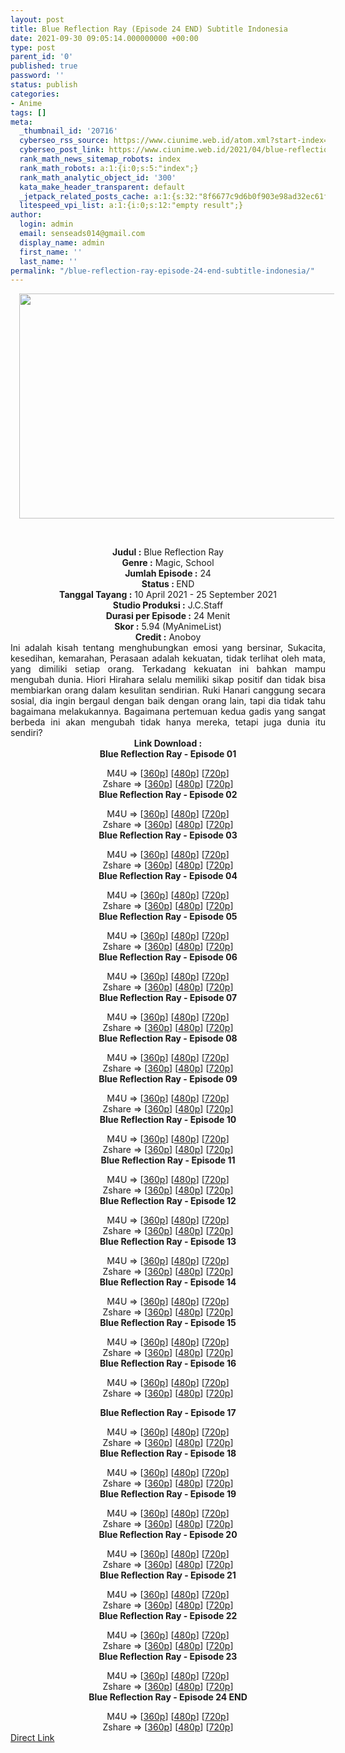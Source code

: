 ```yaml
---
layout: post
title: Blue Reflection Ray (Episode 24 END) Subtitle Indonesia
date: 2021-09-30 09:05:14.000000000 +00:00
type: post
parent_id: '0'
published: true
password: ''
status: publish
categories:
- Anime
tags: []
meta:
  _thumbnail_id: '20716'
  cyberseo_rss_source: https://www.ciunime.web.id/atom.xml?start-index=151&max-results=150
  cyberseo_post_link: https://www.ciunime.web.id/2021/04/blue-reflection-ray-subtitle-indonesia.html
  rank_math_news_sitemap_robots: index
  rank_math_robots: a:1:{i:0;s:5:"index";}
  rank_math_analytic_object_id: '300'
  kata_make_header_transparent: default
  _jetpack_related_posts_cache: a:1:{s:32:"8f6677c9d6b0f903e98ad32ec61f8deb";a:2:{s:7:"expires";i:1663425344;s:7:"payload";a:0:{}}}
  litespeed_vpi_list: a:1:{i:0;s:12:"empty result";}
author:
  login: admin
  email: senseads014@gmail.com
  display_name: admin
  first_name: ''
  last_name: ''
permalink: "/blue-reflection-ray-episode-24-end-subtitle-indonesia/"
---
```

<div>
<div class="separator" style="clear: both; text-align: center;"><a href="https://1.bp.blogspot.com/-EFB1n3zlze8/YHbBcQpYsrI/AAAAAAAAekY/kiq4-KBVYLcp7wEMx7CpvqvVYHVSt8WBwCLcBGAsYHQ/s1280/Blue%2BReflection%2BRay.jpg" style="margin-left: 1em; margin-right: 1em;"><img border="0" data-original-height="720" data-original-width="1280" height="360" src="{{ site.baseurl }}/assets/2021/09/Blue%2BReflection%2BRay.jpg" width="640" /></a></div>
<p><b><br /></b></div>
<div style="text-align: center;"><b style="font-weight: bold;">Judul</b><b style="font-weight: bold;"><b> </b>:</b> Blue Reflection Ray</div>
<div style="text-align: center;"><b><b>Genre :</b></b> Magic, School</div>
<div style="text-align: center;"><b>Jumlah Episode :</b> 24<br /><b>Status : </b>END<br /><b>Tanggal Tayang :</b> 10 April 2021&nbsp;- 25 September 2021<br /><b>Studio Produksi :</b> J.C.Staff<br /><b>Durasi per Episode :</b> 24 Menit</div>
<div style="text-align: center;"><b>Skor :</b> 5.94 (MyAnimeList)<br /><b>Credit :</b> Anoboy</div>
<div style="text-align: center;"></div>
<div style="text-align: justify;">Ini adalah kisah tentang menghubungkan emosi yang bersinar, Sukacita, kesedihan, kemarahan, Perasaan adalah kekuatan, tidak terlihat oleh mata, yang dimiliki setiap orang. Terkadang kekuatan ini bahkan mampu mengubah dunia. Hiori Hirahara selalu memiliki sikap positif dan tidak bisa membiarkan orang dalam kesulitan sendirian. Ruki Hanari canggung secara sosial, dia ingin bergaul dengan baik dengan orang lain, tapi dia tidak tahu bagaimana melakukannya. Bagaimana pertemuan kedua gadis yang sangat berbeda ini akan mengubah tidak hanya mereka, tetapi juga dunia itu sendiri?</div>
<div style="text-align: justify;"></div>
<div style="text-align: justify;"></div>
<div style="text-align: center;"><b>Link Download :</b></div>
<div style="text-align: center;"><b>Blue Reflection Ray - Episode 01</b></p>
<div style="text-align: center;">M4U =&gt; [<a href="https://www.mp4upload.com/yimfkyd39tut" target="_blank" rel="noopener">360p</a>] [<a href="https://www.mp4upload.com/7a71a0fnp75q" target="_blank" rel="noopener">480p</a>] [<a href="https://www.mp4upload.com/qdr57yxk40ky" target="_blank" rel="noopener">720p</a>]<br />Zshare =&gt; [<a href="https://www16.zippyshare.com/v/L4jO7i3z/file.html" target="_blank" rel="noopener">360p</a>] [<a href="https://www16.zippyshare.com/v/3QoElW3x/file.html" target="_blank" rel="noopener">480p</a>] [<a href="https://www16.zippyshare.com/v/Ywt8eR6D/file.html" target="_blank" rel="noopener">720p</a>]</div>
<div style="text-align: center;"><b>Blue Reflection Ray - Episode 02</b></p>
<div>M4U =&gt; [<a href="https://www.mp4upload.com/0acb3miua52z" target="_blank" rel="noopener">360p</a>] [<a href="https://www.mp4upload.com/1xzq0u10mx2b" target="_blank" rel="noopener">480p</a>] [<a href="https://www.mp4upload.com/jgorhfyc8an0" target="_blank" rel="noopener">720p</a>]<br />Zshare =&gt; [<a href="https://www115.zippyshare.com/v/tVAYsON5/file.html" target="_blank" rel="noopener">360p</a>] [<a href="https://www115.zippyshare.com/v/EveJszZZ/file.html" target="_blank" rel="noopener">480p</a>] [<a href="https://www115.zippyshare.com/v/QY5ZUllt/file.html" target="_blank" rel="noopener">720p</a>]</div>
<div><b>Blue Reflection Ray - Episode 03</b></p>
<div>M4U =&gt; [<a href="https://www.mp4upload.com/0acb3miua52z" target="_blank" rel="noopener">360p</a>] [<a href="https://www.mp4upload.com/1xzq0u10mx2b" target="_blank" rel="noopener">480p</a>] [<a href="https://www.mp4upload.com/jgorhfyc8an0" target="_blank" rel="noopener">720p</a>]<br />Zshare =&gt; [<a href="https://www115.zippyshare.com/v/tVAYsON5/file.html" target="_blank" rel="noopener">360p</a>] [<a href="https://www115.zippyshare.com/v/EveJszZZ/file.html" target="_blank" rel="noopener">480p</a>] [<a href="https://www115.zippyshare.com/v/QY5ZUllt/file.html" target="_blank" rel="noopener">720p</a>]</div>
</div>
<div><b>Blue Reflection Ray - Episode 04</b></p>
<div>M4U =&gt; [<a href="https://www.mp4upload.com/u1mimsd7ilpm" target="_blank" rel="noopener">360p</a>] [<a href="https://www.mp4upload.com/s8cbhmnhxgxd" target="_blank" rel="noopener">480p</a>] [<a href="https://www.mp4upload.com/lox8yp9jnpf2" target="_blank" rel="noopener">720p</a>]<br />Zshare =&gt; [<a href="https://www93.zippyshare.com/v/EyK99r3B/file.html" target="_blank" rel="noopener">360p</a>] [<a href="https://www93.zippyshare.com/v/P1IKQ4Z8/file.html" target="_blank" rel="noopener">480p</a>] [<a href="https://www93.zippyshare.com/v/WZ9dzqg8/file.html" target="_blank" rel="noopener">720p</a>]</div>
</div>
<div><b>Blue Reflection Ray - Episode 05</b></p>
<div>M4U =&gt; [<a href="https://www.mp4upload.com/ivof92zz5du7" target="_blank" rel="noopener">360p</a>] [<a href="https://www.mp4upload.com/s5aqnuxqsxvl" target="_blank" rel="noopener">480p</a>] [<a href="https://www.mp4upload.com/xclu0d9x1bhm" target="_blank" rel="noopener">720p</a>]<br />Zshare =&gt; [<a href="https://www93.zippyshare.com/v/Bl1wrMAB/file.html" target="_blank" rel="noopener">360p</a>] [<a href="https://www93.zippyshare.com/v/uOfJZjyt/file.html" target="_blank" rel="noopener">480p</a>] [<a href="https://www93.zippyshare.com/v/UBqDMFRJ/file.html" target="_blank" rel="noopener">720p</a>]</div>
</div>
<div><b>Blue Reflection Ray - Episode 06</b></p>
<div>M4U =&gt; [<a href="https://www.mp4upload.com/j2635hyhr5rs" target="_blank" rel="noopener">360p</a>] [<a href="https://www.mp4upload.com/1wyrgjzekg2u" target="_blank" rel="noopener">480p</a>] [<a href="https://www.mp4upload.com/u5z8h4be1z98" target="_blank" rel="noopener">720p</a>]<br />Zshare =&gt; [<a href="https://www93.zippyshare.com/v/uz22sIgC/file.html" target="_blank" rel="noopener">360p</a>] [<a href="https://www93.zippyshare.com/v/aD2Zwkv1/file.html" target="_blank" rel="noopener">480p</a>] [<a href="https://www93.zippyshare.com/v/zRlVa0ll/file.html" target="_blank" rel="noopener">720p</a>]</div>
</div>
<div><b>Blue Reflection Ray - Episode 07</b></p>
<div>M4U =&gt; [<a href="http://www.solidfiles.com/v/rddp5mNYzyMer" target="_blank" rel="noopener">360p</a>] [<a href="http://www.solidfiles.com/v/W88vGVPMRpKYP" target="_blank" rel="noopener">480p</a>] [<a href="http://www.solidfiles.com/v/nkkwDxg2PWpL4" target="_blank" rel="noopener">720p</a>]<br />Zshare =&gt; [<a href="https://www118.zippyshare.com/v/3y6YDZ16/file.html" target="_blank" rel="noopener">360p</a>] [<a href="https://www118.zippyshare.com/v/K5XM7Jo2/file.html" target="_blank" rel="noopener">480p</a>] [<a href="https://www118.zippyshare.com/v/AQ6YpBuy/file.html" target="_blank" rel="noopener">720p</a>]</div>
</div>
<div><b>Blue Reflection Ray - Episode 08</b></p>
<div>M4U =&gt; [<a href="http://www.solidfiles.com/v/BVVwLwk6g7veG" target="_blank" rel="noopener">360p</a>] [<a href="http://www.solidfiles.com/v/LKK3LzAAKmape" target="_blank" rel="noopener">480p</a>] [<a href="http://www.solidfiles.com/v/NVVdLLpRw2Bpq" target="_blank" rel="noopener">720p</a>]<br />Zshare =&gt; [<a href="https://www57.zippyshare.com/v/tJC6FLat/file.html" target="_blank" rel="noopener">360p</a>] [<a href="https://www57.zippyshare.com/v/GgbTY2oz/file.html" target="_blank" rel="noopener">480p</a>] [<a href="https://www57.zippyshare.com/v/fsOZA2bI/file.html" target="_blank" rel="noopener">720p</a>]</div>
</div>
<div><b>Blue Reflection Ray - Episode 09</b></p>
<div>M4U =&gt; [<a href="http://www.solidfiles.com/v/Qn3k5N6WeP6aL" target="_blank" rel="noopener">360p</a>] [<a href="http://www.solidfiles.com/v/qdK6XWxdmWwAr" target="_blank" rel="noopener">480p</a>] [<a href="http://www.solidfiles.com/v/4Y5Am4dGm2x88" target="_blank" rel="noopener">720p</a>]<br />Zshare =&gt; [<a href="https://www71.zippyshare.com/v/0RTNUA3A/file.html" target="_blank" rel="noopener">360p</a>] [<a href="https://www71.zippyshare.com/v/JNIqsvpR/file.html" target="_blank" rel="noopener">480p</a>] [<a href="https://www71.zippyshare.com/v/dsbx5VXG/file.html" target="_blank" rel="noopener">720p</a>]</div>
</div>
<div><b>Blue Reflection Ray - Episode 10</b></p>
<div>M4U =&gt; [<a href="http://www.solidfiles.com/v/VK5YMVjyzx4ZY" target="_blank" rel="noopener">360p</a>] [<a href="http://www.solidfiles.com/v/vNBdLKxyLpMka" target="_blank" rel="noopener">480p</a>] [<a href="http://www.solidfiles.com/v/nkw6qQQnm6Q4w" target="_blank" rel="noopener">720p</a>]<br />Zshare =&gt; [<a href="https://www26.zippyshare.com/v/abJvrXcO/file.html" target="_blank" rel="noopener">360p</a>] [<a href="https://www26.zippyshare.com/v/k4VRG3db/file.html" target="_blank" rel="noopener">480p</a>] [<a href="https://www26.zippyshare.com/v/XuBVAXuH/file.html" target="_blank" rel="noopener">720p</a>]</div>
</div>
<div><b>Blue Reflection Ray - Episode 11</b></p>
<div>M4U =&gt; [<a href="http://www.solidfiles.com/v/BVk8WMqgpwWP8" target="_blank" rel="noopener">360p</a>] [<a href="http://www.solidfiles.com/v/kXdNL6dVNj8Ae" target="_blank" rel="noopener">480p</a>] [<a href="http://www.solidfiles.com/v/6GWnqzexLKXL3" target="_blank" rel="noopener">720p</a>]<br />Zshare =&gt; [<a href="https://www99.zippyshare.com/v/sHvoTYFf/file.html" target="_blank" rel="noopener">360p</a>] [<a href="https://www99.zippyshare.com/v/bcRCsayC/file.html" target="_blank" rel="noopener">480p</a>] [<a href="https://www99.zippyshare.com/v/pQEVRvQr/file.html" target="_blank" rel="noopener">720p</a>]</div>
</div>
<div><b>Blue Reflection Ray - Episode 12</b></p>
<div>M4U =&gt; [<a href="https://acefile.co/f/48483352/gatsunime-net-bluereflection_12_360p-mp4" target="_blank" rel="noopener">360p</a>] [<a href="https://acefile.co/f/48483355/gatsunime-net-bluereflection_12_480p-mp4" target="_blank" rel="noopener">480p</a>] [<a href="https://acefile.co/f/48483358/gatsunime-net-bluereflection_12_720p-mp4" target="_blank" rel="noopener">720p</a>]<br />Zshare =&gt; [<a href="https://www114.zippyshare.com/v/4NMFqsor/file.html" target="_blank" rel="noopener">360p</a>] [<a href="https://www109.zippyshare.com/v/4kubzqOM/file.html" target="_blank" rel="noopener">480p</a>] [<a href="https://www119.zippyshare.com/v/I4yiLIyq/file.html" target="_blank" rel="noopener">720p</a>]</div>
</div>
<div><b>Blue Reflection Ray - Episode 13</b></p>
<div>M4U =&gt; [<a href="https://acefile.co/f/49498017/gatsunime-net-bluereflection_13_360p-mp4" target="_blank" rel="noopener">360p</a>] [<a href="https://acefile.co/f/49498019/gatsunime-net-bluereflection_13_480p-mp4" target="_blank" rel="noopener">480p</a>] [<a href="https://acefile.co/f/49498026/gatsunime-net-bluereflection_13_720p-mp4" target="_blank" rel="noopener">720p</a>]<br />Zshare =&gt; [<a href="https://www46.zippyshare.com/v/Z3bkDZjR/file.html" target="_blank" rel="noopener">360p</a>] [<a href="https://www46.zippyshare.com/v/Q1sdVgaA/file.html" target="_blank" rel="noopener">480p</a>] [<a href="https://www46.zippyshare.com/v/J6rqYGHK/file.html" target="_blank" rel="noopener">720p</a>]</div>
</div>
<div><b>Blue Reflection Ray - Episode 14</b></p>
<div>M4U =&gt; [<a href="https://acefile.co/f/50100717/gatsunime-net-bluereflection_14_360p-mp4" target="_blank" rel="noopener">360p</a>] [<a href="https://acefile.co/f/50100719/gatsunime-net-bluereflection_14_480p-mp4" target="_blank" rel="noopener">480p</a>] [<a href="https://acefile.co/f/50100722/gatsunime-net-bluereflection_14_720p-mp4" target="_blank" rel="noopener">720p</a>]<br />Zshare =&gt; [<a href="https://www43.zippyshare.com/v/vw33cDVc/file.html" target="_blank" rel="noopener">360p</a>] [<a href="https://www43.zippyshare.com/v/2GS79MUJ/file.html" target="_blank" rel="noopener">480p</a>] [<a href="https://www43.zippyshare.com/v/iFkvlePD/file.html" target="_blank" rel="noopener">720p</a>]</div>
</div>
<div><b>Blue Reflection Ray - Episode 15</b></p>
<div>M4U =&gt; [<a href="https://acefile.co/f/50717076/gatsunime-net-bluereflection_15_360p-mp4" target="_blank" rel="noopener">360p</a>] [<a href="https://acefile.co/f/50717081/gatsunime-net-bluereflection_15_480p-mp4" target="_blank" rel="noopener">480p</a>] [<a href="https://acefile.co/f/50717084/gatsunime-net-bluereflection_15_720p-mp4" target="_blank" rel="noopener">720p</a>]<br />Zshare =&gt; [<a href="https://www110.zippyshare.com/v/9tlleENs/file.html" target="_blank" rel="noopener">360p</a>] [<a href="https://www110.zippyshare.com/v/g6cyo8wr/file.html" target="_blank" rel="noopener">480p</a>] [<a href="https://www110.zippyshare.com/v/BmyL1SbM/file.html" target="_blank" rel="noopener">720p</a>]</div>
</div>
<div><b>Blue Reflection Ray - Episode 16</b></p>
<div>M4U =&gt; [<a href="https://acefile.co/f/51316382/gatsunime-net-bluereflection_16_360p-mp4" target="_blank" rel="noopener">360p</a>] [<a href="https://acefile.co/f/51316383/gatsunime-net-bluereflection_16_480p-mp4" target="_blank" rel="noopener">480p</a>] [<a href="https://acefile.co/f/51316389/gatsunime-net-bluereflection_16_720p-mp4" target="_blank" rel="noopener">720p</a>]<br />Zshare =&gt; [<a href="https://www42.zippyshare.com/v/PX3Bo5S9/file.html" target="_blank" rel="noopener">360p</a>] [<a href="https://www42.zippyshare.com/v/JD8eksnS/file.html" target="_blank" rel="noopener">480p</a>] [<a href="https://www42.zippyshare.com/v/j8WB7gGO/file.html" target="_blank" rel="noopener">720p</a>]</div>
<p><b>Blue Reflection Ray - Episode 17</b></p>
<div>M4U =&gt; [<a href="https://acefile.co/f/51875158/gatsunime-net-bluereflection_17_360p-mp4" target="_blank" rel="noopener">360p</a>] [<a href="https://acefile.co/f/51875163/gatsunime-net-bluereflection_17_480p-mp4" target="_blank" rel="noopener">480p</a>] [<a href="https://acefile.co/f/51875166/gatsunime-net-bluereflection_17_720p-mp4" target="_blank" rel="noopener">720p</a>]<br />Zshare =&gt; [<a href="https://www120.zippyshare.com/v/7IjKINKN/file.html" target="_blank" rel="noopener">360p</a>] [<a href="https://www120.zippyshare.com/v/IKOf0ptH/file.html" target="_blank" rel="noopener">480p</a>] [<a href="https://www120.zippyshare.com/v/LdB5TNMW/file.html" target="_blank" rel="noopener">720p</a>]</div>
</div>
<div><b>Blue Reflection Ray - Episode 18</b></p>
<div>M4U =&gt; [<a href="http://www.solidfiles.com/v/a4a3Yz2q8njNj" target="_blank" rel="noopener">360p</a>] [<a href="http://www.solidfiles.com/v/78g7mGz4anN76" target="_blank" rel="noopener">480p</a>] [<a href="http://www.solidfiles.com/v/g6AvaRWgrdZkK" target="_blank" rel="noopener">720p</a>]<br />Zshare =&gt; [<a href="https://www41.zippyshare.com/v/bSqWqa5f/file.html" target="_blank" rel="noopener">360p</a>] [<a href="https://www41.zippyshare.com/v/mgRITd5w/file.html" target="_blank" rel="noopener">480p</a>] [<a href="https://www41.zippyshare.com/v/Nc2CbToP/file.html" target="_blank" rel="noopener">720p</a>]</div>
</div>
<div><b>Blue Reflection Ray - Episode 19</b></p>
<div>M4U =&gt; [<a href="http://www.solidfiles.com/v/jQ77kMkpr3XLP" target="_blank" rel="noopener">360p</a>] [<a href="http://www.solidfiles.com/v/y6yyBLXnqNdw7" target="_blank" rel="noopener">480p</a>] [<a href="http://www.solidfiles.com/v/PeWWGvpM7Zan7" target="_blank" rel="noopener">720p</a>]<br />Zshare =&gt; [<a href="https://www50.zippyshare.com/v/j5O9De9q/file.html" target="_blank" rel="noopener">360p</a>] [<a href="https://www50.zippyshare.com/v/UqPgf6Xi/file.html" target="_blank" rel="noopener">480p</a>] [<a href="https://www50.zippyshare.com/v/1OIlwijB/file.html" target="_blank" rel="noopener">720p</a>]</div>
</div>
<div><b>Blue Reflection Ray - Episode 20</b></p>
<div>M4U =&gt; [<a href="http://www.solidfiles.com/v/PeWQB6KBmR4nW" target="_blank" rel="noopener">360p</a>] [<a href="http://www.solidfiles.com/v/NVQmpv3mvzPrq" target="_blank" rel="noopener">480p</a>] [<a href="http://www.solidfiles.com/v/KnwP2La4pVgQ7" target="_blank" rel="noopener">720p</a>]<br />Zshare =&gt; [<a href="https://www43.zippyshare.com/v/vAYtUde5/file.html" target="_blank" rel="noopener">360p</a>] [<a href="https://www43.zippyshare.com/v/XTCrIx10/file.html" target="_blank" rel="noopener">480p</a>] [<a href="https://www43.zippyshare.com/v/mt6i4Anu/file.html" target="_blank" rel="noopener">720p</a>]</div>
</div>
<div><b>Blue Reflection Ray - Episode 21</b></p>
<div>M4U =&gt; [<a href="http://www.solidfiles.com/v/DePp5KM8jWDez" target="_blank" rel="noopener">360p</a>] [<a href="http://www.solidfiles.com/v/m24vAdMNG3jx4" target="_blank" rel="noopener">480p</a>] [<a href="http://www.solidfiles.com/v/3degr3AeRXXwZ" target="_blank" rel="noopener">720p</a>]<br />Zshare =&gt; [<a href="https://www106.zippyshare.com/v/fgzkopAk/file.html" target="_blank" rel="noopener">360p</a>] [<a href="https://www106.zippyshare.com/v/nqvbL5Lu/file.html" target="_blank" rel="noopener">480p</a>] [<a href="https://www106.zippyshare.com/v/Pu6abmfS/file.html" target="_blank" rel="noopener">720p</a>]</div>
</div>
<div><b>Blue Reflection Ray - Episode 22</b></p>
<div>M4U =&gt; [<a href="https://www.mp4upload.com/vs1v1srhrhep" target="_blank" rel="noopener">360p</a>] [<a href="https://www.mp4upload.com/gqaz7b50fier" target="_blank" rel="noopener">480p</a>] [<a href="https://www.mp4upload.com/3t1vafzlk13z" target="_blank" rel="noopener">720p</a>]<br />Zshare =&gt; [<a href="https://www33.zippyshare.com/v/Ygd93Qmd/file.html" target="_blank" rel="noopener">360p</a>] [<a href="https://www33.zippyshare.com/v/ye3ER3HS/file.html" target="_blank" rel="noopener">480p</a>] [<a href="https://www33.zippyshare.com/v/3WrXDAoB/file.html" target="_blank" rel="noopener">720p</a>]</div>
</div>
<div><b>Blue Reflection Ray - Episode 23</b></p>
<div>M4U =&gt; [<a href="https://www.mp4upload.com/4xe5p4pb4ub4" target="_blank" rel="noopener">360p</a>] [<a href="https://www.mp4upload.com/8iwjn0wamkz8" target="_blank" rel="noopener">480p</a>] [<a href="https://www.mp4upload.com/l6d3w55f7w8r" target="_blank" rel="noopener">720p</a>]<br />Zshare =&gt; [<a href="https://www11.zippyshare.com/v/thdfQr1j/file.html" target="_blank" rel="noopener">360p</a>] [<a href="https://www11.zippyshare.com/v/J9n32cRD/file.html" target="_blank" rel="noopener">480p</a>] [<a href="https://www11.zippyshare.com/v/vcEEGZDz/file.html" target="_blank" rel="noopener">720p</a>]</div>
</div>
<div><b>Blue Reflection Ray - Episode 24 END</b></p>
<div>M4U =&gt; [<a href="https://www.mp4upload.com/8f2yxvtvjykk" target="_blank" rel="noopener">360p</a>] [<a href="https://www.mp4upload.com/gmbyvg98gjm9" target="_blank" rel="noopener">480p</a>] [<a href="https://www.mp4upload.com/z80c1djkhw1r" target="_blank" rel="noopener">720p</a>]<br />Zshare =&gt; [<a href="https://www10.zippyshare.com/v/sc4h17BW/file.html" target="_blank" rel="noopener">360p</a>] [<a href="https://www10.zippyshare.com/v/KVHB9otF/file.html" target="_blank" rel="noopener">480p</a>] [<a href="https://www10.zippyshare.com/v/x18tVKki/file.html" target="_blank" rel="noopener">720p</a>]</div>
</div>
</div>
</div>
<link rel="stylesheet" href="https://cdnjs.cloudflare.com/ajax/libs/font-awesome/4.7.0/css/font-awesome.min.css" />
<div class="divbtn"> <a href="https://handymansurrender.com/fihup8buzv?key=94550f7ce39444073321dde3b8782f97" class="btn"><i class="fa fa-download"></i> Direct Link</a> </div>
